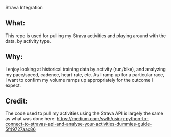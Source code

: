 Strava Integration

## What:

This repo is used for pulling my Strava activities and playing around with the data, by activity type.


## Why:

I enjoy looking at historical training data by activity (run/bike), and analyzing my pace/speed, cadence, heart rate, etc. As I ramp up for a particular race, I want to confirm my volume ramps up appropriately for the outcome I expect.


## Credit:

The code used to pull my activities using the Strava API is largely the same as what was done here: https://medium.com/swlh/using-python-to-connect-to-stravas-api-and-analyse-your-activities-dummies-guide-5f49727aac86

